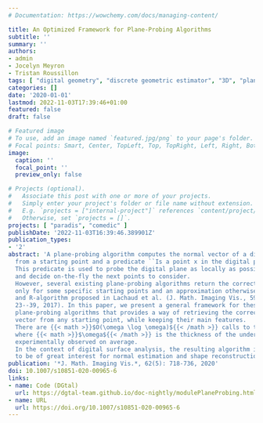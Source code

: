 ```yaml
---
# Documentation: https://wowchemy.com/docs/managing-content/

title: An Optimized Framework for Plane-Probing Algorithms
subtitle: ''
summary: ''
authors:
- admin
- Jocelyn Meyron
- Tristan Roussillon
tags: [ "digital geometry", "discrete geometric estimator", "3D", "plane probing", "digital planarity" ]
categories: []
date: '2020-01-01'
lastmod: 2022-11-03T17:39:46+01:00
featured: false
draft: false

# Featured image
# To use, add an image named `featured.jpg/png` to your page's folder.
# Focal points: Smart, Center, TopLeft, Top, TopRight, Left, Right, BottomLeft, Bottom, BottomRight.
image:
  caption: ''
  focal_point: ''
  preview_only: false

# Projects (optional).
#   Associate this post with one or more of your projects.
#   Simply enter your project's folder or file name without extension.
#   E.g. `projects = ["internal-project"]` references `content/project/deep-learning/index.md`.
#   Otherwise, set `projects = []`.
projects: [ "paradis", "comedic" ]
publishDate: '2022-11-03T16:39:46.389901Z'
publication_types:
- '2'
abstract: 'A plane-probing algorithm computes the normal vector of a digital plane
  from a starting point and a predicate ``Is a point x in the digital plane?''.
  This predicate is used to probe the digital plane as locally as possible
  and decide on-the-fly the next points to consider.
  However, several existing plane-probing algorithms return the correct normal vector
  only for some specific starting points and an approximation otherwise, e.g. the H-
  and R-algorithm proposed in Lachaud et al. (J. Math. Imaging Vis., 59, 1,
  23--39, 2017). In this paper, we present a general framework for these
  plane-probing algorithms that provides a way of retrieving the correct normal
  vector from any starting point, while keeping their main features.
  There are {{< math >}}$O(\omega \log \omega)${{< /math >}} calls to the predicate in the worst-case scenario,
  where {{< math >}}$\omega${{< /math >}} is the thickness of the underlying digital plane, but far fewer calls are
  experimentally observed on average.
  In the context of digital surface analysis, the resulting algorithm is expected
  to be of great interest for normal estimation and shape reconstruction.'
publication: '*J. Math. Imaging Vis.*, 62(5): 718-736, 2020'
doi: 10.1007/s10851-020-00965-6
links:
- name: Code (DGtal)
  url: https://dgtal-team.github.io/doc-nightly/modulePlaneProbing.html
- name: URL
  url: https://doi.org/10.1007/s10851-020-00965-6
---
```

